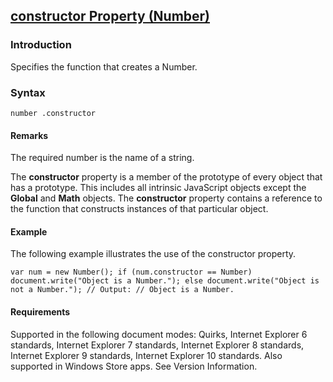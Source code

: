 ## [constructor Property (Number)](constructor-Property__Number.html)

### Introduction 

 Specifies the function that creates a Number.

### Syntax 

```
number .constructor
```

#### Remarks 

<div id="languageReferenceRemarksSection" class="section" name="collapseableSection" style="">
  <p xmlns:util="util">
    The required <span class="parameter" sdata="paramReference">number</span> is the name of a string.
  </p>
  <p xmlns:util="util">
    The <b>constructor</b> property is a member of the prototype of every object that has a prototype. This includes all intrinsic JavaScript objects except the <b>Global</b> and <b>Math</b> objects.
    The <b>constructor</b> property contains a reference to the function that constructs instances of that particular object.
  </p>
</div>

#### Example 

<p xmlns:util="util">
  The following example illustrates the use of the constructor property.
</p>

```
var num = new Number(); if (num.constructor == Number) document.write("Object is a Number."); else document.write("Object is not a Number."); // Output: // Object is a Number.
```

#### Requirements 

<div id="requirementsTitleSection" class="section" name="collapseableSection" style="">
  <p xmlns:util="util"></p>
  <p>
    Supported in the following document modes: Quirks, Internet Explorer 6 standards, Internet Explorer 7 standards, Internet Explorer 8 standards, Internet Explorer 9 standards, Internet Explorer 10
    standards. Also supported in Windows Store apps. See Version Information.
  </p>
</div>


